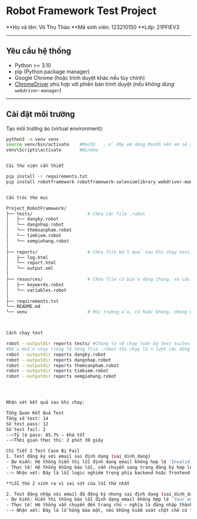 #  Robot Framework Test Project

**Họ và tên:      Võ Thu Thảo
**Mã sinh viên:   123210150
**Lớp:            21PFIEV3

---

## Yêu cầu hệ thống

- Python >= 3.10
- pip (Python package manager)
- Google Chrome (hoặc trình duyệt khác nếu tùy chỉnh)
- [ChromeDriver](https://chromedriver.chromium.org/) phù hợp với phiên bản trình duyệt *(nếu không dùng `webdriver-manager`)*

---

## Cài đặt môi trường

Tạo môi trường ảo (virtual environment):

```bash
python3 -m venv venv
source venv/bin/activate    #MacOS   , ở đây em dùng MacOS nên em sẽ sử dụng dòng lệnh này
venv\Scripts\activate       #Window


Cài thư viện cần thiết

pip install -r requirements.txt
pip install robotframework robotframework-seleniumlibrary webdriver-manager


Cấu trúc thư mục

Project_RobotFramework/
├── tests/                     # Chứa các file .robot
│   ├── dangky.robot
│   └── dangnhap.robot
│   └── themsanpham.robot
│   └── timkiem.robot
│   └── xemgiohang.robot
│
├── reports/                   # Chứa file kết quả sau khi chạy test, đượcx xuất tự động
│   ├── log.html
│   └── report.html
│   └── output.xml
│
├── resources/                 # Chứa file có biến dùng chung, và các keywords định nghĩa riêng giúp tái sử dụng và rút gọn testcase
│   ├── keywords.robot
│   └── variables.robot
│
├── requirements.txt
└── README.md
└── venv                       # Môi trường ảo, có hoặc không, nhưng ở đây em dùng MacOS nên em sẽ ưu tiên cài môi trường ảo



Cách chạy test

robot --outputdir reports tests/ #Chúng ta sẽ chạy toàn bộ test suites có trong tests/
#Nếu muốn chạy riêng lẽ từng file .robot thì chạy lần lượt các dòng dưới
robot --outputdir reports dangky.robot
robot --outputdir reports dangnhap.robot
robot --outputdir reports themsanpham.robot
robot --outputdir reports timkiem.robot
robot --outputdir reports xemgiohang.robot




Nhận xét kết quả sau khi chạy:

Tổng Quan Kết Quả Test
Tổng số test: 14
Số test pass: 12
Số test fail: 2
-->Tỷ lệ pass: 85.7% — khá tốt
-->Thời gian thực thi: 2 phút 30 giây

Chi Tiết 2 Test Case Bị Fail
1. Test đăng ký với email sai định dạng (sai_dinh_dang)
- Dự kiến: Hệ thống hiển thị lỗi định dạng email không hợp lệ 'Invalid email address'
- Thực tế: Hệ thống không báo lỗi, vẫn chuyển sang trang đăng ký hợp lệ.
--> Nhận xét: Đây là lỗi logic nghiêm trọng phía backend hoặc frontend vì thiếu kiểm tra định dạng email, dễ gây rác dữ liệu trong hệ thống.

**Lỗi thứ 2 sinh ra vì sai sót của lỗi thứ nhất

2. Test đăng nhập với email đã đăng ký nhưng sai định dạng (sai_dinh_dang)
- Dự kiến: Hiển thị thông báo lỗi định dạng email không hợp lệ 'Your email is in the wrong format!'
- Thực tế: Hệ thống vẫn chuyển đến trang chủ — nghĩa là đăng nhập thành công dù Email sai định dạng .
--> Nhận xét: Đây là lỗ hổng bảo mật, nếu không kiểm soát chặt chẽ có thể cho phép truy cập trái phép.


